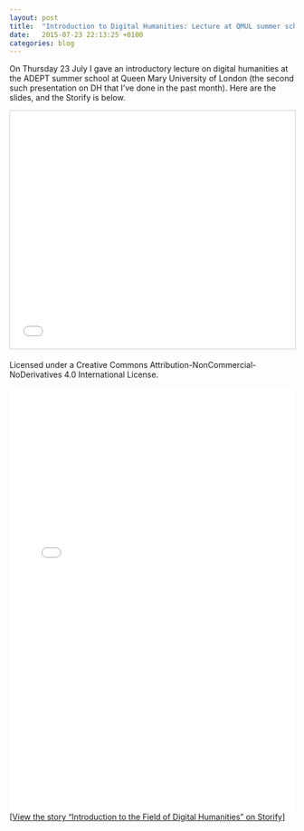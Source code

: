 ```yaml
---
layout: post
title:  "Introduction to Digital Humanities: Lecture at QMUL summer school"
date:   2015-07-23 22:13:25 +0100
categories: blog
---
```


On Thursday 23 July I gave an introductory lecture on digital humanities at the ADEPT summer school at Queen Mary University of London (the second such presentation on DH that I’ve done in the past month). Here are the slides, and the Storify is below.

<p style="text-align: center;"><iframe style="border: 1px solid #CCC; border-width: 1px; margin-bottom: 5px; max-width: 100%;" src="//www.slideshare.net/slideshow/embed_code/key/DxtKrJxbMsyEn9" width="510" height="420" frameborder="0" marginwidth="0" marginheight="0" scrolling="no" allowfullscreen="allowfullscreen"> </iframe></p>
<p><a rel=""><img alt="" /></a><br />
Licensed under a <a rel="">Creative Commons Attribution-NonCommercial-NoDerivatives 4.0 International License</a>.</p>
<div class="storify"><iframe src="//storify.com/Ed_Dev_QMUL/introduction-to-the-field-of-digital-humanities/embed?border=false&amp;template=grid" width="100%" height="750" frameborder="no"></iframe><script src="//storify.com/Ed_Dev_QMUL/introduction-to-the-field-of-digital-humanities.js?border=false&amp;template=grid"></script><noscript>[<a href="//storify.com/Ed_Dev_QMUL/introduction-to-the-field-of-digital-humanities" target="_blank">View the story &#8220;Introduction to the Field of Digital Humanities&#8221; on Storify</a>]</noscript></div>